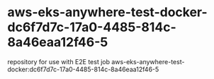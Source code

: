 # aws-eks-anywhere-test-docker-dc6f7d7c-17a0-4485-814c-8a46eaa12f46-5
repository for use with E2E test job aws-eks-anywhere-test-docker:dc6f7d7c-17a0-4485-814c-8a46eaa12f46-5
